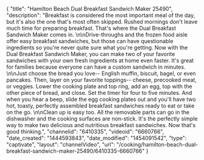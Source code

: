 {
    "title": "Hamilton Beach Dual Breakfast Sandwich Maker 25490",
    "description": "Breakfast is considered the most important meal of the day, but it's also the one that's most often skipped. Rushed mornings don't leave much time for preparing breakfast. That's where the Dual Breakfast Sandwich Maker comes in. \n\nDrive-throughs and the frozen food aisle offer easy breakfast sandwiches, but those can have questionable ingredients so you're never quite sure what you're getting. Now with the Dual Breakfast Sandwich Maker, you can make two of your favorite sandwiches with your own fresh ingredients at home even faster. It's great for families because everyone can have a custom sandwich in minutes. \n\nJust choose the bread you love-- English muffin, biscuit, bagel, or even pancakes. Then, layer on your favorite toppings-- cheese, precooked meat, or veggies. Lower the cooking plate and top ring, add an egg, top with the other piece of bread, and close. Set the timer for four to five minutes. And when you hear a beep, slide the egg cooking plates out and you'll have two hot, toasty, perfectly assembled breakfast sandwiches ready to eat or take on the go. \n\nClean up is easy too. All the removable parts can go in the dishwasher and the cooking surfaces are non-stick. It's the perfectly simple way to make two delicious and nutritious breakfast sandwiches. Now that's good thinking.",
    "channelid": "6410335",
    "videoid": "6660766",
    "date_created": "1444593843",
    "date_modified": "1454091542",
    "type": "captivate",
    "layout": "channelVideo",
    "url": "\/cooking\/hamilton-beach-dual-breakfast-sandwich-maker-25490\/6410335-6660766"
}